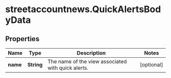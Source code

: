 # streetaccountnews.QuickAlertsBodyData

## Properties

Name | Type | Description | Notes
------------ | ------------- | ------------- | -------------
**name** | **String** | The name of the view associated with quick alerts. | [optional] 


